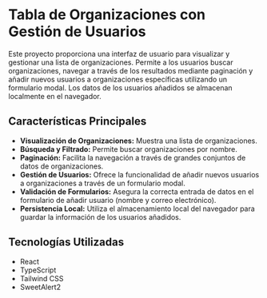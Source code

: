 
# Tabla de Organizaciones con Gestión de Usuarios

Este proyecto proporciona una interfaz de usuario para visualizar y gestionar una lista de organizaciones. Permite a los usuarios buscar organizaciones, navegar a través de los resultados mediante paginación y añadir nuevos usuarios a organizaciones específicas utilizando un formulario modal. Los datos de los usuarios añadidos se almacenan localmente en el navegador.

## Características Principales

* **Visualización de Organizaciones:** Muestra una lista de organizaciones.
* **Búsqueda y Filtrado:** Permite buscar organizaciones por nombre.
* **Paginación:** Facilita la navegación a través de grandes conjuntos de datos de organizaciones.
* **Gestión de Usuarios:** Ofrece la funcionalidad de añadir nuevos usuarios a organizaciones a través de un formulario modal.
* **Validación de Formularios:** Asegura la correcta entrada de datos en el formulario de añadir usuario (nombre y correo electrónico).
* **Persistencia Local:** Utiliza el almacenamiento local del navegador para guardar la información de los usuarios añadidos.

## Tecnologías Utilizadas

* React
* TypeScript
* Tailwind CSS
* SweetAlert2
